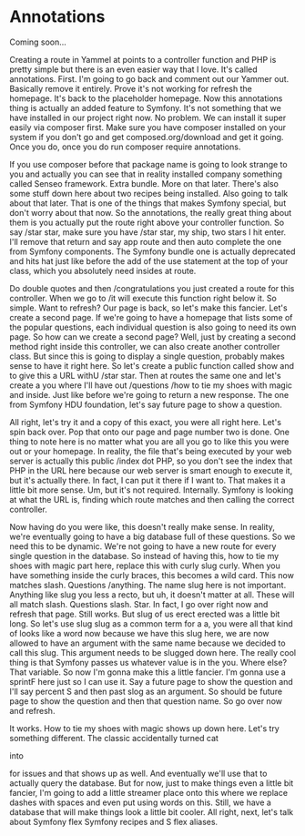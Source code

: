# Annotations

Coming soon...

Creating a route in Yammel at points to a controller function and PHP is pretty
simple but there is an even easier way that I love. It's called annotations. First.
I'm going to go back and comment out our Yammer out. Basically remove it entirely.
Prove it's not working for refresh the homepage. It's back to the placeholder
homepage. Now this annotations thing is actually an added feature to Symfony. It's
not something that we have installed in our project right now. No problem. We can
install it super easily via composer first. Make sure you have composer installed on
your system if you don't go and get composed.org/download and get it going. Once you
do, once you do run composer require annotations.

If you use composer before that package name is going to look strange to you and
actually you can see that in reality installed company something called Senseo
framework. Extra bundle. More on that later. There's also some stuff down here about
two recipes being installed. Also going to talk about that later. That is one of the
things that makes Symfony special, but don't worry about that now. So the
annotations, the really great thing about them is you actually put the route right
above your controller function. So say /star star, make sure you have /star star, my
ship, two stars I hit enter. I'll remove that return and say app route and then auto
complete the one from Symfony components. The Symfony bundle one is actually
deprecated and hits hat just like before the add of the use statement at the top of
your class, which you absolutely need insides at route.

Do double quotes and then /congratulations you just created a route for this
controller. When we go to /it will execute this function right below it. So simple.
Want to refresh? Our page is back, so let's make this fancier. Let's create a second
page. If we're going to have a homepage that lists some of the popular questions,
each individual question is also going to need its own page. So how can we create a
second page? Well, just by creating a second method right inside this controller, we
can also create another controller class. But since this is going to display a single
question, probably makes sense to have it right here. So let's create a public
function called show and to give this a URL withU /star star. Then at routes the same
one and let's create a you where I'll have out /questions /how to tie my shoes with
magic and inside. Just like before we're going to return a new response. The one from
Symfony HDU foundation, let's say future page to show a question.

All right, let's try it and a copy of this exact, you were all right here. Let's spin
back over. Pop that onto our page and page number two is done. One thing to note here
is no matter what you are all you go to like this you were out or your homepage. In
reality, the file that's being executed by your web server is actually this public
/index dot PHP, so you don't see the index that PHP in the URL here because our web
server is smart enough to execute it, but it's actually there. In fact, I can put it
there if I want to. That makes it a little bit more sense. Um, but it's not required.
Internally. Symfony is looking at what the URL is, finding which route matches and
then calling the correct controller.

Now having do you were like, this doesn't really make sense. In reality, we're
eventually going to have a big database full of these questions. So we need this to
be dynamic. We're not going to have a new route for every single question in the
database. So instead of having this, how to tie my shoes with magic part here,
replace this with curly slug curly. When you have something inside the curly braces,
this becomes a wild card. This now matches slash. Questions /anything. The name slug
here is not important. Anything like slug you less a recto, but uh, it doesn't matter
at all. These will all match slash. Questions slash. Star. In fact, I go over right
now and refresh that page. Still works. But slug of us erect erected was a little bit
long. So let's use slug slug as a common term for a a, you were all that kind of
looks like a word now because we have this slug here, we are now allowed to have an
argument with the same name because we decided to call this slug. This argument needs
to be slugged down here. The really cool thing is that Symfony passes us whatever
value is in the you. Where else? That variable. So now I'm gonna make this a little
fancier. I'm gonna use a sprintF here just so I can use it. Say a future page to show
the question and I'll say percent S and then past slog as an argument. So should be
future page to show the question and then that question name. So go over now and
refresh.

It works. How to tie my shoes with magic shows up down here. Let's try something
different. The classic accidentally turned cat

into

for issues and that shows up as well. And eventually we'll use that to actually query
the database. But for now, just to make things even a little bit fancier, I'm going
to add a little streamer place onto this where we replace dashes with spaces and even
put using words on this. Still, we have a database that will make things look a
little bit cooler. All right, next, let's talk about Symfony flex Symfony recipes and
S flex aliases.

